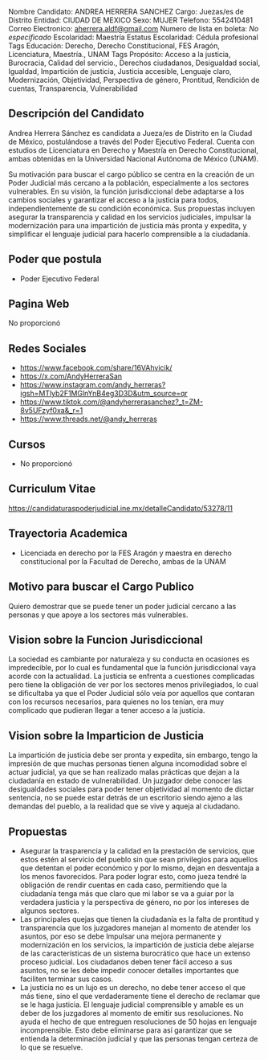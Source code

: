 Nombre Candidato: ANDREA HERRERA SANCHEZ
Cargo: Juezas/es de Distrito
Entidad: CIUDAD DE MEXICO
Sexo: MUJER
Telefono: 5542410481
Correo Electronico: aherrera.aldf@gmail.com
Numero de lista en boleta: *No especificado*
Escolaridad: Maestría
Estatus Escolaridad: Cédula profesional
Tags Educación: Derecho, Derecho Constitucional, FES Aragón, Licenciatura, Maestría., UNAM
Tags Propósito: Acceso a la justicia, Burocracia, Calidad del servicio., Derechos ciudadanos, Desigualdad social, Igualdad, Impartición de justicia, Justicia accesible, Lenguaje claro, Modernización, Objetividad, Perspectiva de género, Prontitud, Rendición de cuentas, Transparencia, Vulnerabilidad


## Descripción del Candidato 

Andrea Herrera Sánchez es candidata a Jueza/es de Distrito en la Ciudad de México, postulándose a través del Poder Ejecutivo Federal. Cuenta con estudios de Licenciatura en Derecho y Maestría en Derecho Constitucional, ambas obtenidas en la Universidad Nacional Autónoma de México (UNAM).

Su motivación para buscar el cargo público se centra en la creación de un Poder Judicial más cercano a la población, especialmente a los sectores vulnerables. En su visión, la función jurisdiccional debe adaptarse a los cambios sociales y garantizar el acceso a la justicia para todos, independientemente de su condición económica. Sus propuestas incluyen asegurar la transparencia y calidad en los servicios judiciales, impulsar la modernización para una impartición de justicia más pronta y expedita, y simplificar el lenguaje judicial para hacerlo comprensible a la ciudadanía.


## Poder que postula

- Poder Ejecutivo Federal


## Pagina Web

No proporcionó


## Redes Sociales

- https://www.facebook.com/share/16VAhvicik/
- https://x.com/AndyHerreraSan
- https://www.instagram.com/andy_herreras?igsh=MTlyb2F1MGlnYnB4eg3D3D&utm_source=qr
- https://www.tiktok.com/@andyherrerasanchez?_t=ZM-8v5UFzyf0xa&_r=1
- https://www.threads.net/@andy_herreras


## Cursos

- No proporcionó


## Curriculum Vitae

https://candidaturaspoderjudicial.ine.mx/detalleCandidato/53278/11


## Trayectoria Academica

- Licenciada en derecho por la FES Aragón y maestra en derecho constitucional por la Facultad de Derecho, ambas de la UNAM


## Motivo para buscar el Cargo Publico

Quiero demostrar que se puede tener un poder judicial cercano a las personas y que apoye a los sectores más vulnerables.


## Vision sobre la Funcion Jurisdiccional

La sociedad es cambiante por naturaleza y su conducta en ocasiones es impredecible, por lo cual es fundamental que la función jurisdiccional vaya acorde con la actualidad. La justicia se enfrenta a cuestiones complicadas pero tiene la obligación de ver por los sectores menos privilegiados, lo cual se dificultaba ya que el Poder Judicial sólo veía por aquellos que contaran con los recursos necesarios, para quienes no los tenían, era muy complicado que pudieran llegar a tener acceso a la justicia.


## Vision sobre la Imparticion de Justicia

La impartición de justicia debe ser pronta y expedita, sin embargo, tengo la impresión de que muchas personas tienen alguna incomodidad sobre el actuar judicial, ya que se han realizado malas prácticas que dejan a la ciudadanía en estado de vulnerabilidad. Un juzgador debe conocer las desigualdades sociales para poder tener objetividad al momento de dictar sentencia, no se puede estar detrás de un escritorio siendo ajeno a las demandas del pueblo, a la realidad que se vive y aqueja al ciudadano.


## Propuestas

- Asegurar la trasparencia y la calidad en la prestación de servicios, que estos estén al servicio del pueblo sin que sean privilegios para aquellos que detentan el poder económico y por lo mismo, dejan en desventaja a los menos favorecidos. Para poder lograr esto, como jueza tendré la obligación de rendir cuentas en cada caso, permitiendo que la ciudadanía tenga más que claro que mi labor se va a guiar por la verdadera justicia y la perspectiva de género, no por los intereses de algunos sectores.
- Las principales quejas que tienen la ciudadanía es la falta de prontitud y transparencia que los juzgadores manejan al momento de atender los asuntos, por eso se debe Impulsar una mejora permanente y modernización en los servicios, la impartición de justicia debe alejarse de las características de un sistema burocrático que hace un extenso proceso judicial. Los ciudadanos deben tener fácil acceso a sus asuntos, no se les debe impedir conocer detalles importantes que faciliten terminar sus casos.
- La justicia no es un lujo es un derecho, no debe tener acceso el que más tiene, sino el que verdaderamente tiene el derecho de reclamar que se le haga justicia. El lenguaje judicial comprensible y amable es un deber de los juzgadores al momento de emitir sus resoluciones. No ayuda el hecho de que entreguen resoluciones de 50 hojas en lenguaje incomprensible. Esto debe eliminarse para así garantizar que se entienda la determinación judicial y que las personas tengan certeza de lo que se resuelve.

